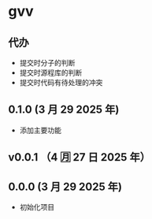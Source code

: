 # gvv

## 代办

- 提交时分子的判断
- 提交时源程库的判断
- 提交时代码有待处理的冲突

## 0.1.0 (3 月 29 2025 年)

- 添加主要功能

## v0.0.1 （4 🈷️ 27 日 2025 年）

## 0.0.0 (3 月 29 2025 年)

- 初始化项目
